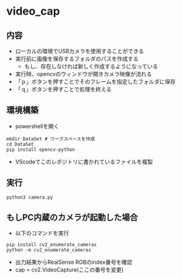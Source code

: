 # video_cap
## 内容
 - ローカルの環境でUSBカメラを使用することができる
 - 実行前に画像を保存するフォルダのパスを作成する
   - もし、存在しなければ新しく作成するようになっている
 - 実行時、opencvのウィンドウが開きカメラ映像が流れる
 - 「ｐ」ボタンを押すことでそのフレームを指定したフォルダに保存
 - 「ｑ」ボタンを押すことで処理を終える
## 環境構築
 - powershellを開く
~~~bash!
mkdir DataSet # ワークスペースを作成
cd DataSet
pip install opencv-python
~~~
 - VScodeでこのレポジトリに書かれているファイルを複製
## 実行
~~~bash!
python3 camera.py
~~~
## もしPC内蔵のカメラが起動した場合
 - 以下のコマンドを実行
~~~bash!
pip install cv2_enumerate_cameras
python -m cv2_enumerate_cameras
~~~
 - 出力結果からRealSense RGBのindex番号を確認
 - cap = cv2.VideoCapture(ここの番号を変更)
